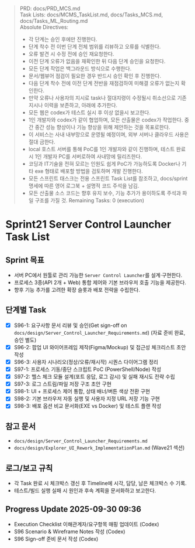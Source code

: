> PRD: docs/PRD_MCS.md  
> Task Lists: docs/MCMS_TaskList.md, docs/Tasks_MCS.md, docs/Tasks_ML_Routing.md  
> Absolute Directives:
> - 각 단계는 승인 후에만 진행한다.
> - 단계 착수 전 이번 단계 전체 범위를 리뷰하고 오류를 식별한다.
> - 오류 발견 시 수정 전에 승인 재요청한다.
> - 이전 단계 오류가 없음을 재확인한 뒤 다음 단계 승인을 요청한다.
> - 모든 단계 작업은 백그라운드 방식으로 수행한다.
> - 문서/웹뷰어 점검이 필요한 경우 반드시 승인 확인 후 진행한다.
> - 다음 단계 착수 전에 이전 단계 전반을 재점검하여 미해결 오류가 없는지 확인한다.
> - 만약 오류나 사용자의 지시로 task나 절대지령이 수정될시 취소선으로 기존 지시나 이력을 보존하고, 아래에 추가한다.
> - 모든 웹은 codex가 테스트 실시 후 이상 없을시 보고한다.
> - 1인 개발자와 codex가 같이 협업하며, 모든 산출물은 codex가 작업한다. 중간 중간 성능 향상이나 기능 향상을 위해 제안하는 것을 목표로한다.
> - 이 서비스는 사내 내부망으로 운영될 예정이며, 외부 서버나 클라우드 사용은 절대 금한다.
> - local 호스트 서버를 통해 PoC를 1인 개발자와 같이 진행하며, 테스트 완료시 1인 개발자 PC를 서버로하여 사내망에 릴리즈한다.
> - 코딩과 IT기술을 전혀 모르는 인원도 쉽게 PoC가 가능하도록 Docker나 기타 exe 형태로 배포할 방법을 검토하며 개발 진행한다.
> - 모든 스프린트 태스크는 전용 스프린트 Task List를 참조하고, docs/sprint 명세에 따른 영어 로그북 + 설명적 코드 주석을 남김.
> - 모든 산출물 소스 코드는 향후 유지 보수, 기능 추가가 용이하도록 주석과 파일 구조를 가질 것.
> Remaining Tasks: 0 (execution)

# Sprint21 Server Control Launcher Task List

## Sprint 목표
- 서버 PC에서 원툴로 관리 가능한 `Server Control Launcher`를 설계·구현한다.
- 프로세스 3종(API 2개 + Web) 통합 제어와 기본 브라우저 호출 기능을 제공한다.
- 향후 기능 추가를 고려한 확장 슬롯과 배포 전략을 수립한다.

## 단계별 Task
- [x] S96-1: 요구사항 문서 리뷰 및 승인(Get sign-off on `docs/design/Server_Control_Launcher_Requirements.md`) (자료 준비 완료, 승인 별도)
- [x] S96-2: 팝업 UI 와이어프레임 제작(Figma/Mockup) 및 접근성 체크리스트 초안 작성
- [x] S96-3: 사용자 시나리오(정상/오류/재시작) 시퀀스 다이어그램 정리
- [x] S97-1: 프로세스 기동/중단 스크립트 PoC (PowerShell/Node) 작성
- [x] S97-2: 헬스 체크 모듈 설계(포트 응답, 로그 감시) 및 실패 재시도 전략 수립
- [x] S97-3: 로그 스트림/파일 저장 구조 초안 구현
- [x] S98-1: UI + 프로세스 제어 통합, 상태 배너/버튼 색상 전환 구현
- [x] S98-2: 기본 브라우저 자동 실행 및 사용자 지정 URL 저장 기능 구현
- [x] S98-3: 배포 옵션 비교 문서화(EXE vs Docker) 및 테스트 플랜 작성

## 참고 문서
- `docs/design/Server_Control_Launcher_Requirements.md`
- `docs/design/Explorer_UI_Rework_ImplementationPlan.md` (Wave21 섹션)

## 로그/보고 규칙
- 각 Task 완료 시 체크박스 갱신 후 Timeline에 시각, 담당, 남은 체크박스 수 기록.
- 테스트/빌드 실행 실패 시 원인과 후속 계획을 문서화하고 보고한다.

## Progress Update 2025-09-30 09:36
- Execution Checklist 이해관계자/요구항목 매핑 업데이트 (Codex)
- S96 Scenario & Wireframe Notes 작성 (Codex)
- S96 Sign-off 준비 문서 작성 (Codex)

